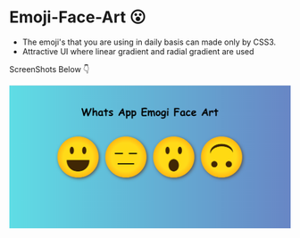 # Emoji-Face-Art 😮
- The emoji's that you are using in daily basis can made only by CSS3.
- Attractive UI where linear gradient and radial gradient are used

ScreenShots Below 👇

![screenshot](https://github.com/blackcodding/Emoji-Face-Art/blob/master/fullscreen-emoji-art.PNG)
